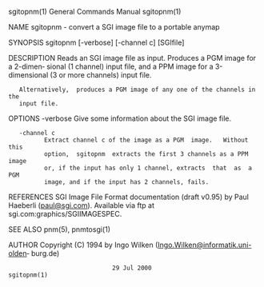 sgitopnm(1)                General Commands Manual                sgitopnm(1)

NAME
       sgitopnm - convert a SGI image file to a portable anymap

SYNOPSIS
       sgitopnm [-verbose] [-channel c] [SGIfile]

DESCRIPTION
       Reads an SGI image file as input.  Produces a PGM image for a 2-dimen‐
       sional (1 channel) input file, and a PPM image for a 3-dimensional  (3
       or more channels) input file.

       Alternatively,  produces a PGM image of any one of the channels in the
       input file.

OPTIONS
       -verbose
              Give some information about the SGI image file.

       -channel c
              Extract channel c of the image as a PGM  image.   Without  this
              option,  sgitopnm  extracts the first 3 channels as a PPM image
              or, if the input has only 1 channel, extracts  that  as  a  PGM
              image, and if the input has 2 channels, fails.

REFERENCES
       SGI  Image  File  Format  documentation (draft v0.95) by Paul Haeberli
       (paul@sgi.com).  Available via ftp at sgi.com:graphics/SGIIMAGESPEC.

SEE ALSO
       pnm(5), pnmtosgi(1)

AUTHOR
       Copyright (C) 1994 by Ingo  Wilken  (Ingo.Wilken@informatik.uni-olden‐
       burg.de)

                                 29 Jul 2000                      sgitopnm(1)
